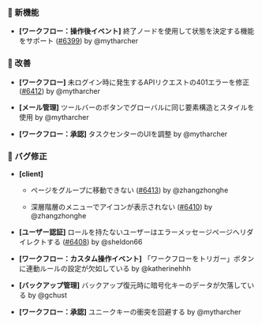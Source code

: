### 🎉 新機能

- **[ワークフロー：操作後イベント]** 終了ノードを使用して状態を決定する機能をサポート ([#6399](https://github.com/nocobase/nocobase/pull/6399)) by @mytharcher

### 🚀 改善

- **[ワークフロー]** 未ログイン時に発生するAPIリクエストの401エラーを修正 ([#6412](https://github.com/nocobase/nocobase/pull/6412)) by @mytharcher

- **[メール管理]** ツールバーのボタンでグローバルに同じ要素構造とスタイルを使用 by @mytharcher

- **[ワークフロー：承認]** タスクセンターのUIを調整 by @mytharcher

### 🐛 バグ修正

- **[client]**
  - ページをグループに移動できない ([#6413](https://github.com/nocobase/nocobase/pull/6413)) by @zhangzhonghe

  - 深層階層のメニューでアイコンが表示されない ([#6410](https://github.com/nocobase/nocobase/pull/6410)) by @zhangzhonghe

- **[ユーザー認証]** ロールを持たないユーザーはエラーメッセージページへリダイレクトする ([#6408](https://github.com/nocobase/nocobase/pull/6408)) by @sheldon66

- **[ワークフロー：カスタム操作イベント]** 「ワークフローをトリガー」ボタンに連動ルールの設定が欠如している by @katherinehhh

- **[バックアップ管理]** バックアップ復元時に暗号化キーのデータが欠落している by @gchust

- **[ワークフロー：承認]** ユニークキーの衝突を回避する by @mytharcher